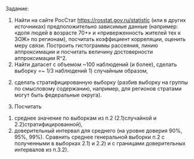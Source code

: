 Задание:
1.	Найти на сайте РосСтат  https://rosstat.gov.ru/statistic  (или в других источниках) предположительно зависимые данные (например: «доля людей в возрасте 70+» и «приверженность жителей тех к ЗОЖ» по регионам), посчитать коэффициент корреляции, оценить меру связи.
Построить гистограммы рассеяния, линию аппроксимации  и посчитать величину достоверности аппроксимации R^2.
2.	Найти датасет с объемом ~100 наблюдений (и более), сделать выборку =~ 1/3 наблюдений 1) случайным образом, 
2) сделать стратифицированную выборку (разбив выборку на группы по смысловому содержанию, например, для регионов стратами могут быть федеральные округа). 
3.	Посчитать 
1) среднее значение по выборкам из п.2 (2.1)случайной и 2.2)стратифицированной), 
2) доверительный интервал для среднего (на уровне доверия 90%, 95%, 99%).
 Сравнить среднее генеральной выборки п.2  с полученными в выборках 2.1) и 2.2)  и с границами доверительных интервалов из п.3.2).


